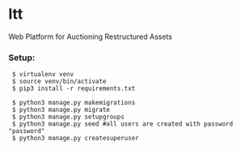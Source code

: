 # ltt
Web Platform for Auctioning Restructured Assets

### Setup:

     $ virtualenv venv
     $ source venv/bin/activate
     $ pip3 install -r requirements.txt
     
     $ python3 manage.py makemigrations
     $ python3 manage.py migrate
     $ python3 manage.py setupgroups
     $ python3 manage.py seed #all users are created with password "password"
     $ python3 manage.py createsuperuser
     
     
